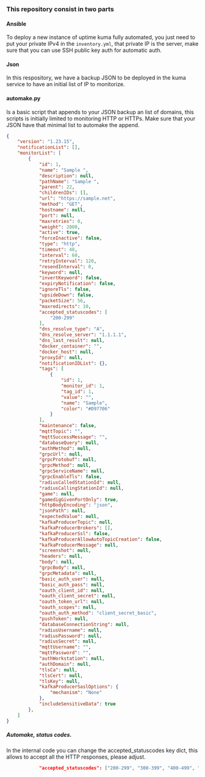 ### This repository consist in two parts

#### Ansible

To deploy a new instance of uptime kuma fully automated, you just need to put your private 
IPv4 in the ```inventory.yml```, that private IP is the server, make sure that you can use
SSH public key auth for automatic auth.

#### Json

In this respository, we have a backup JSON to be deployed in the kuma service to have an initial
list of IP to monitorize.


#### automake.py

Is a basic script that appends to your JSON backup an list of domains, this scripts is initially limited
to monitoring HTTP or HTTPs. Make sure that your JSON have that minimal list to automake the append.


```json
{
    "version": "1.23.15",
    "notificationList": [],
    "monitorList": [
        {
            "id": 1,
            "name": "Sample ",
            "description": null,
            "pathName": "Sample ",
            "parent": 22,
            "childrenIDs": [],
            "url": "https://sample.net",
            "method": "GET",
            "hostname": null,
            "port": null,
            "maxretries": 0,
            "weight": 2000,
            "active": true,
            "forceInactive": false,
            "type": "http",
            "timeout": 48,
            "interval": 60,
            "retryInterval": 120,
            "resendInterval": 0,
            "keyword": null,
            "invertKeyword": false,
            "expiryNotification": false,
            "ignoreTls": false,
            "upsideDown": false,
            "packetSize": 56,
            "maxredirects": 10,
            "accepted_statuscodes": [
                "200-299"
            ],
            "dns_resolve_type": "A",
            "dns_resolve_server": "1.1.1.1",
            "dns_last_result": null,
            "docker_container": "",
            "docker_host": null,
            "proxyId": null,
            "notificationIDList": {},
            "tags": [
                {
                    "id": 1,
                    "monitor_id": 1,
                    "tag_id": 1,
                    "value": "",
                    "name": "Sample",
                    "color": "#D97706"
                }
            ],
            "maintenance": false,
            "mqttTopic": "",
            "mqttSuccessMessage": "",
            "databaseQuery": null,
            "authMethod": null,
            "grpcUrl": null,
            "grpcProtobuf": null,
            "grpcMethod": null,
            "grpcServiceName": null,
            "grpcEnableTls": false,
            "radiusCalledStationId": null,
            "radiusCallingStationId": null,
            "game": null,
            "gamedigGivenPortOnly": true,
            "httpBodyEncoding": "json",
            "jsonPath": null,
            "expectedValue": null,
            "kafkaProducerTopic": null,
            "kafkaProducerBrokers": [],
            "kafkaProducerSsl": false,
            "kafkaProducerAllowAutoTopicCreation": false,
            "kafkaProducerMessage": null,
            "screenshot": null,
            "headers": null,
            "body": null,
            "grpcBody": null,
            "grpcMetadata": null,
            "basic_auth_user": null,
            "basic_auth_pass": null,
            "oauth_client_id": null,
            "oauth_client_secret": null,
            "oauth_token_url": null,
            "oauth_scopes": null,
            "oauth_auth_method": "client_secret_basic",
            "pushToken": null,
            "databaseConnectionString": null,
            "radiusUsername": null,
            "radiusPassword": null,
            "radiusSecret": null,
            "mqttUsername": "",
            "mqttPassword": "",
            "authWorkstation": null,
            "authDomain": null,
            "tlsCa": null,
            "tlsCert": null,
            "tlsKey": null,
            "kafkaProducerSaslOptions": {
                "mechanism": "None"
            },
            "includeSensitiveData": true
        },
    ]
}
```


##### Automake, status codes.

In the internal code you can change the accepted_statuscodes key dict, this allows to accept 
all the HTTP responses, please adjust.

```json
            "accepted_statuscodes": ["200-299", "300-399", "400-499", "500-599"],

```